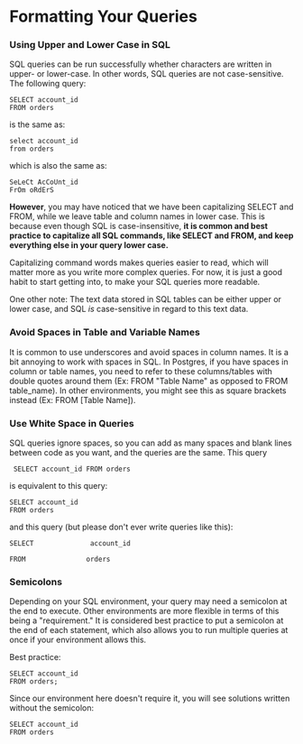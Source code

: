 
# Formatting Your Queries

### Using Upper and Lower Case in SQL

SQL queries can be run successfully whether characters are written in upper- or lower-case. In other words, SQL queries are not case-sensitive. The following query:

```
SELECT account_id
FROM orders
```

is the same as:

```
select account_id
from orders
```

which is also the same as:

```
SeLeCt AcCoUnt_id
FrOm oRdErS
```

**However**, you may have noticed that we have been capitalizing SELECT and FROM, while we leave table and column names in lower case. This is because even though SQL is case-insensitive,  **it is common and best practice to capitalize all SQL commands, like SELECT and FROM, and keep everything else in your query lower case.**

Capitalizing command words makes queries easier to read, which will matter more as you write more complex queries. For now, it is just a good habit to start getting into, to make your SQL queries more readable.

One other note: The text data stored in SQL tables can be either upper or lower case, and SQL  _is_  case-sensitive in regard to this text data.

### Avoid Spaces in Table and Variable Names

It is common to use underscores and avoid spaces in column names. It is a bit annoying to work with spaces in SQL. In Postgres, if you have spaces in column or table names, you need to refer to these columns/tables with double quotes around them (Ex: FROM "Table Name" as opposed to FROM table_name). In other environments, you might see this as square brackets instead (Ex: FROM [Table Name]).

### Use White Space in Queries

SQL queries ignore spaces, so you can add as many spaces and blank lines between code as you want, and the queries are the same. This query

```
 SELECT account_id FROM orders
```

is equivalent to this query:

```
SELECT account_id
FROM orders
```

and this query (but please don't ever write queries like this):

```
SELECT              account_id

FROM               orders
```

### Semicolons

Depending on your SQL environment, your query may need a semicolon at the end to execute. Other environments are more flexible in terms of this being a "requirement." It is considered best practice to put a semicolon at the end of each statement, which also allows you to run multiple queries at once if your environment allows this.

Best practice:

```
SELECT account_id
FROM orders;
```

Since our environment here doesn't require it, you will see solutions written without the semicolon:

```
SELECT account_id
FROM orders
```
